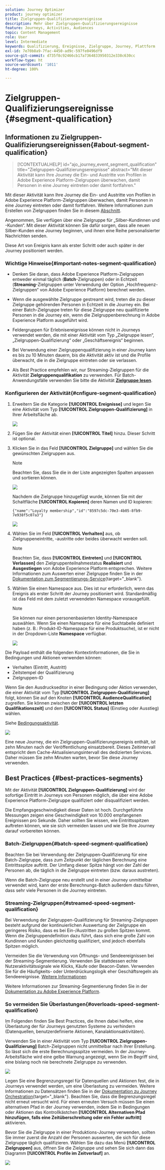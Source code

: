 ```yaml
---
solution: Journey Optimizer
product: journey optimizer
title: Zielgruppen-Qualifizierungsereignisse
description: Mehr über Zielgruppen-Qualifizierungsereignisse
feature: Journeys, Activities, Audiences
topic: Content Management
role: User
level: Intermediate
keywords: Qualifizierung, Ereignisse, Zielgruppe, Journey, Plattform
exl-id: 7e70b8a9-7fac-4450-ad9c-597fe0496df9
source-git-commit: d735f8c92466cb17a7364833950312e338c630cc
workflow-type: ht
source-wordcount: '1011'
ht-degree: 100%

---
```


# Zielgruppen-Qualifizierungsereignisse {#segment-qualification}

## Informationen zu Zielgruppen-Qualifizierungsereignissen{#about-segment-qualification}

>[!CONTEXTUALHELP]
>id="ajo_journey_event_segment_qualification"
>title="Zielgruppen-Qualifizierungsereignisse"
>abstract="Mit dieser Aktivität kann Ihre Journey die Ein- und Austritte von Profilen in Adobe Experience Platform-Zielgruppen überwachen, damit Personen in eine Journey eintreten oder damit fortfahren."

Mit dieser Aktivität kann Ihre Journey die Ein- und Austritte von Profilen in Adobe Experience Platform-Zielgruppen überwachen, damit Personen in eine Journey eintreten oder damit fortfahren. Weitere Informationen zum Erstellen von Zielgruppen finden Sie in diesem [Abschnitt](../audience/about-audiences.md).

Angenommen, Sie verfügen über eine Zielgruppe für „Silber-Kundinnen und -Kunden“. Mit dieser Aktivität können Sie dafür sorgen, dass alle neuen Silber-Kunden eine Journey beginnen, und ihnen eine Reihe personalisierter Nachrichten senden.

Diese Art von Ereignis kann als erster Schritt oder auch später in der Journey positioniert werden.

### Wichtige Hinweise{#important-notes-segment-qualification}

* Denken Sie daran, dass Adobe Experience Platform-Zielgruppen entweder einmal täglich (**Batch**-Zielgruppen) oder in Echtzeit (**Streaming**-Zielgruppen unter Verwendung der Option „Hochfrequenz-Zielgruppen“ von Adobe Experience Platform) berechnet werden.

* Wenn die ausgewählte Zielgruppe gestreamt wird, treten die zu dieser Zielgruppe gehörenden Personen in Echtzeit in die Journey ein. Bei einer Batch-Zielgruppe treten für diese Zielgruppe neu qualifizierte Personen in die Journey ein, wenn die Zielgruppenberechnung in Adobe Experience Platform ausgeführt wird.

* Feldergruppen für Erlebnisereignisse können nicht in Journeys verwendet werden, die mit einer Aktivität vom Typ „Zielgruppe lesen“, „Zielgruppen-Qualifizierung“ oder „Geschäftsereignis“ beginnen.

* Bei Verwendung einer Zielgruppenqualifizierung in einer Journey kann es bis zu 10 Minuten dauern, bis die Aktivität aktiv ist und die Profile überwacht, die in die Zielgruppe eintreten oder sie verlassen.

* Als Best Practice empfehlen wir, nur Streaming-Zielgruppen für die Aktivität **Zielgruppenqualifikation** zu verwenden. Für Batch-Anwendungsfälle verwenden Sie bitte die Aktivität **[Zielgruppe lesen](read-audience.md)**.

### Konfigurieren der Aktivität{#cnfigure-segment-qualification}

1. Erweitern Sie die Kategorie **[!UICONTROL Ereignisse]** und legen Sie eine Aktivität vom Typ **[!UICONTROL Zielgruppen-Qualifizierung]** in Ihrer Arbeitsfläche ab.

   ![](assets/segment5.png)

1. Fügen Sie der Aktivität einen **[!UICONTROL Titel]** hinzu. Dieser Schritt ist optional.

1. Klicken Sie in das Feld **[!UICONTROL Zielgruppe]** und wählen Sie die gewünschten Zielgruppen aus.

   >[!NOTE]
   >
   >Beachten Sie, dass Sie die in der Liste angezeigten Spalten anpassen und sortieren können.

   ![](assets/segment6.png)

   Nachdem die Zielgruppe hinzugefügt wurde, können Sie mit der Schaltfläche **[!UICONTROL Kopieren]** deren Namen und ID kopieren:

   `{"name":"Loyalty membership","id":"8597c5dc-70e3-4b05-8fb9-7e938f5c07a3"}`

   ![](assets/segment-copy.png)

1. Wählen Sie im Feld **[!UICONTROL Verhalten]** aus, ob Zielgruppeneintritte, -austritte oder beides überwacht werden soll.

   >[!NOTE]
   >
   >Beachten Sie, dass **[!UICONTROL Eintreten]** und **[!UICONTROL Verlassen]** den Zielgruppenteilnahmestatus **Realisiert** und **Ausgestiegen** von Adobe Experience Platform entsprechen. Weitere Informationen zum Auswerten einer Zielgruppe finden Sie in der [Dokumentation zum Segmentierungs-Service](https://experienceleague.adobe.com/docs/experience-platform/segmentation/tutorials/evaluate-a-segment.html?lang=de#interpret-segment-results){target="_blank"}.

1. Wählen Sie einen Namespace aus. Dies ist nur erforderlich, wenn das Ereignis als erster Schritt der Journey positioniert wird. Standardmäßig ist das Feld mit dem zuletzt verwendeten Namespace vorausgefüllt.

   >[!NOTE]
   >
   >Sie können nur einen personenbasierten Identity-Namespace auswählen. Wenn Sie einen Namespace für eine Suchtabelle definiert haben (z. B.: Produkt-ID-Namespace für eine Produktsuche), ist er nicht in der Dropdown-Liste **Namespace** verfügbar.

   ![](assets/segment7.png)

Die Payload enthält die folgenden Kontextinformationen, die Sie in Bedingungen und Aktionen verwenden können:

* Verhalten (Eintritt, Austritt)
* Zeitstempel der Qualifizierung
* Zielgruppen-ID

Wenn Sie den Ausdruckseditor in einer Bedingung oder Aktion verwenden, die einer Aktivität vom Typ **[!UICONTROL Zielgruppen-Qualifizierung]** folgt, können Sie auf den Knoten **[!UICONTROL AudienceQualification]** zugreifen. Sie können zwischen der **[!UICONTROL letzten Qualifikationszeit]** und dem **[!UICONTROL Status]** (Einstieg oder Ausstieg) wählen.

Siehe [Bedingungsaktivität](../building-journeys/condition-activity.md#about_condition).

![](assets/segment8.png)

Eine neue Journey, die ein Zielgruppen-Qualifizierungsereignis enthält, ist zehn Minuten nach der Veröffentlichung einsatzbereit. Dieses Zeitintervall entspricht dem Cache-Aktualisierungsintervall des dedizierten Services. Daher müssen Sie zehn Minuten warten, bevor Sie diese Journey verwenden.

## Best Practices {#best-practices-segments}

Mit der Aktivität **[!UICONTROL Zielgruppen-Qualifizierung]** wird der sofortige Eintritt in Journeys von Personen möglich, die über eine Adobe Experience Platform-Zielgruppe qualifiziert oder disqualifiziert werden.

Die Empfangsgeschwindigkeit dieser Daten ist hoch. Durchgeführte Messungen zeigen eine Geschwindigkeit von 10.000 empfangenen Ereignissen pro Sekunde. Daher sollten Sie wissen, wie Eintrittsspitzen auftreten können, wie sie sich vermeiden lassen und wie Sie Ihre Journey darauf vorbereiten können.

### Batch-Zielgruppen{#batch-speed-segment-qualification}

Beachten Sie bei Verwendung der Zielgruppen-Qualifizierung für eine Batch-Zielgruppe, dass zum Zeitpunkt der täglichen Berechnung eine Eintrittsspitze auftritt. Der Umfang dieser Spitze hängt von der Zahl der Personen ab, die täglich in die Zielgruppe eintreten (bzw. daraus austreten).

Wenn die Batch-Zielgruppe neu erstellt und in einer Journey unmittelbar verwendet wird, kann der erste Berechnungs-Batch außerdem dazu führen, dass sehr viele Personen in die Journey eintreten.

### Streaming-Zielgruppen{#streamed-speed-segment-qualification}

Bei Verwendung der Zielgruppen-Qualifizierung für Streaming-Zielgruppen besteht aufgrund der kontinuierlichen Auswertung der Zielgruppe ein geringeres Risiko, dass es bei Ein-/Austritten zu großen Spitzen kommt. Wenn die Zielgruppendefinition dazu führt, dass sich eine große Zahl von Kundinnen und Kunden gleichzeitig qualifiziert, sind jedoch ebenfalls Spitzen möglich.

Vermeiden Sie die Verwendung von Öffnungs- und Sendeereignissen bei der Streaming-Segmentierung. Verwenden Sie stattdessen echte Nutzeraktivitätssignale wie Klicks, Käufe oder Beacon-Daten. Verwenden Sie für die Häufigkeits- oder Unterdrückungslogik eher Geschäftsregeln als Sendeereignisse. [Weitere Informationen](../audience/about-audiences.md#open-and-send-event-guardrails)

Weitere Informationen zur Streaming-Segmentierung finden Sie in der [Dokumentation zu Adobe Experience Platform](https://experienceleague.adobe.com/docs/experience-platform/segmentation/api/streaming-segmentation.html?lang=de#api).

### So vermeiden Sie Überlastungen{#overloads-speed-segment-qualification}

Im Folgenden finden Sie Best Practices, die Ihnen dabei helfen, eine Überlastung der für Journeys genutzten Systeme zu verhindern (Datenquellen, benutzerdefinierte Aktionen, Kanalaktionsaktivitäten).

Verwenden Sie in einer Aktivität vom Typ **[!UICONTROL Zielgruppen-Qualifizierung]** Batch-Zielgruppen nicht unmittelbar nach ihrer Erstellung. So lässt sich die erste Berechnungsspitze vermeiden. In der Journey-Arbeitsfläche wird eine gelbe Warnung angezeigt, wenn Sie im Begriff sind, eine bislang noch nie berechnete Zielgruppe zu verwenden.

![](assets/segment-error.png)

Legen Sie eine Begrenzungsregel für Datenquellen und Aktionen fest, die in Journeys verwendet werden, um eine Überlastung zu vermeiden. Weitere Informationen zu Datensätzen finden Sie in der [Dokumentation zu Journey Orchestration](https://experienceleague.adobe.com/docs/journeys/using/working-with-apis/capping.html?lang=de){target="_blank"}. Beachten Sie, dass die Begrenzungsregel nicht erneut versucht wird. Für einen erneuten Versuch müssen Sie einen alternativen Pfad in der Journey verwenden, indem Sie in Bedingungen oder Aktionen das Kontrollkästchen **[!UICONTROL Alternativen Pfad hinzufügen, falls eine Zeitüberschreitung oder ein Fehler auftritt]** aktivieren.

Bevor Sie die Zielgruppe in einer Produktions-Journey verwenden, sollten Sie immer zuerst die Anzahl der Personen auswerten, die sich für diese Zielgruppe täglich qualifizieren. Wählen Sie dazu das Menü **[!UICONTROL Zielgruppen]** aus, öffnen Sie die Zielgruppe und sehen Sie sich dann das Diagramm **[!UICONTROL Profile im Zeitverlauf]** an.

![](assets/segment-overload.png)
